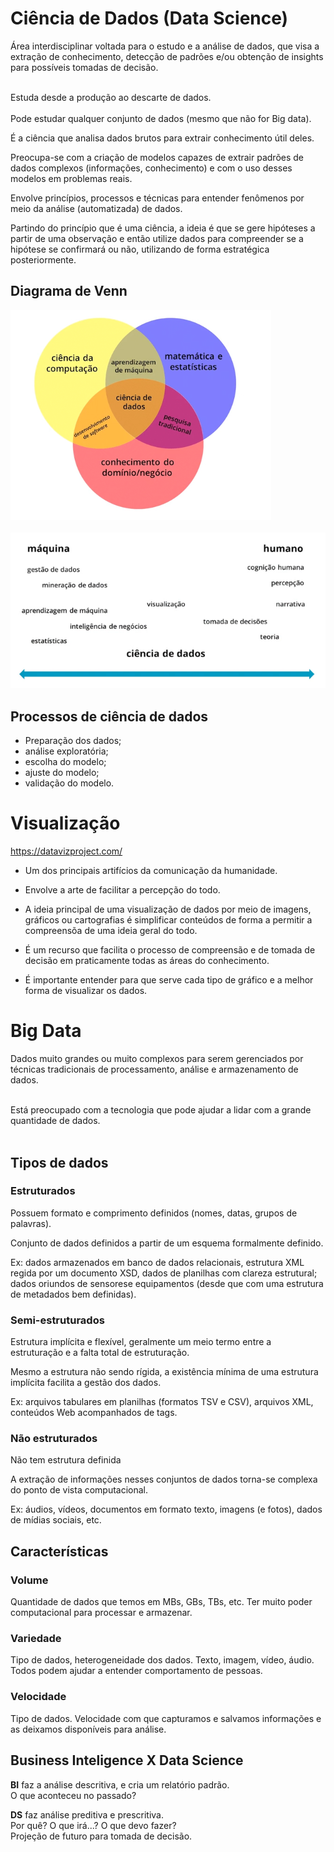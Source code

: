 # Ciência de Dados (Data Science)
Área interdisciplinar  voltada para o estudo e a análise de dados, que visa a extração de conhecimento, detecção de padrões e/ou obtenção de insights para possíveis tomadas de decisão. <br><br>

Estuda desde a produção ao descarte de dados. <br><br>
Pode estudar qualquer conjunto de dados (mesmo que não for Big data).<br>

É a ciência que analisa dados brutos para extrair conhecimento útil deles.<br>

Preocupa-se com a criação de modelos capazes de extrair padrões de dados complexos (informações, conhecimento) e com o uso desses modelos em problemas reais. <br>

Envolve princípios, processos e técnicas para entender fenômenos por meio da análise (automatizada) de dados.<br>

Partindo do princípio que é uma ciência, a ideia é que se gere hipóteses a partir de uma observação e então utilize dados para compreender se a hipótese se confirmará ou não, utilizando de forma estratégica posteriormente.

## Diagrama de Venn
![diagrama de Venn](../img/diagramaDeVenn.png)
<br><br>
![ciência de dados](../img/cienciaDeDados.png)

## Processos de ciência de dados
* Preparação dos dados;
* análise exploratória;
* escolha do modelo;
* ajuste do modelo;
* validação do modelo.

# Visualização

https://datavizproject.com/ <br>

* Um dos principais artifícios da comunicação da humanidade.

* Envolve a arte de facilitar a percepção do todo.

* A ideia principal de uma visualização de dados por meio de imagens, gráficos ou cartografias é simplificar conteúdos de forma a permitir a compreensõa de uma ideia geral do todo.

* É um recurso que facilita o processo de compreensão e de tomada de decisão em praticamente todas as áreas do conhecimento.

* É importante entender para que serve cada tipo de gráfico e a melhor forma de visualizar os dados.


# Big Data
Dados muito grandes ou muito complexos para serem gerenciados por técnicas tradicionais de processamento, análise e armazenamento de dados.<br><br>

Está preocupado com a tecnologia que pode ajudar a lidar com a grande quantidade de dados.<br><br>

## Tipos de dados

### Estruturados
Possuem formato e comprimento definidos (nomes, datas, grupos de palavras).<br>

Conjunto de dados definidos a partir de um esquema formalmente definido.<br>

Ex: dados armazenados em banco de dados relacionais, estrutura XML regida por um documento XSD, dados de planilhas com clareza estrutural; dados oriundos de sensorese equipamentos (desde que com uma estrutura de metadados bem definidas).

### Semi-estruturados
Estrutura implícita e flexível, geralmente um meio termo entre a estruturação e a falta total de estruturação. <br>

Mesmo a estrutura não sendo rígida, a existência mínima de uma estrutura implícita facilita a gestão dos dados. <br>

Ex: arquivos tabulares em planilhas (formatos TSV e CSV), arquivos XML, conteúdos Web acompanhados de tags.

### Não estruturados
Não tem estrutura definida <br>

A extração de informações nesses conjuntos de dados torna-se complexa do ponto de vista computacional.<br>

Ex: áudios, vídeos,  documentos em formato texto, imagens (e fotos), dados de mídias sociais, etc.


## Características

### Volume
Quantidade de dados que temos em MBs, GBs, TBs, etc.
Ter muito poder computacional para processar e armazenar.

### Variedade
Tipo de dados, heterogeneidade dos dados.
Texto, imagem, vídeo, áudio.
Todos podem ajudar a entender comportamento de pessoas.

### Velocidade
Tipo de dados.
Velocidade com que capturamos e salvamos informações e as deixamos disponíveis para análise.

## Business Inteligence X Data Science
**BI** faz a análise descritiva, e cria um relatório padrão. <br>
O que aconteceu no passado?

**DS** faz análise preditiva e prescritiva. <br>
Por quê? O que irá...? O que devo fazer? <br>
Projeção de futuro para tomada de decisão.

